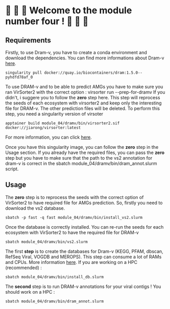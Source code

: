 # 🎈 🎈 🎈 Welcome to the module number four ! 🎈 🎈 🎈

## Requirements

Firstly, to use Dram-v, you have to create a conda environment and download the dependencies.
You can find more informations about Dram-v [here](https://github.com/WrightonLabCSU/DRAM).
```
singularity pull docker://quay.io/biocontainers/dram:1.5.0--pyhdfd78af_0
```

To use DRAM-v and to be able to predict AMGs you have to make sure you ran VirSorter2 with the correct option : virsorter run --prep-for-dramv
If you didn't, i suggere you to follow the **zero** step here. This step will reprocess the seeds of each ecosystem with virsorter2 and keep only the
interesting file for DRAM-v. The other prediction files will be deleted. To perform this step, you need a singularity version of virsoter
```
apptainer build module_04/dramv/bin/virsorter2.sif docker://jiarong/virsorter:latest
```
For more information, you can click [here](https://github.com/jiarong/VirSorter2).

Once you have this singularity image, you can follow the **zero** step in the Usage section.
If you already have the required files, you can pass the **zero** step but you have to make sure that the path to the
vs2 annotation for dram-v is correct in the sbatch module_04/dramv/bin/dram_annot.slurm script.

## Usage
The **zero** step is to reprocess the seeds with the correct option of VirSorter2 to have required file for AMGs prediction.
So, firstly you need to download the vs2 database.
```
sbatch -p fast -q fast module_04/dramv/bin/install_vs2.slurm
```

Once the database is correctly installed. You can re-run the seeds for each ecosystem with VirSorter2 to have the required file for DRAM-v
```
sbatch module_04/dramv/bin/vs2.slurm
```

The first **step** is to create the databases for Dram-v (KEGG, PFAM, dbscan, RefSeq Viral, VOGDB and MEROPS).
This step can consume a lot of RAMs and CPUs. More information [here](https://github.com/WrightonLabCSU/DRAM).
If you are working on a HPC (recommended) :
```
sbatch module_04/dramv/bin/install_db.slurm
```

The **second** step is to run DRAM-v annotations for your viral contigs !
You should work on a HPC :
```
sbatch module_04/dramv/bin/dram_annot.slurm
```
